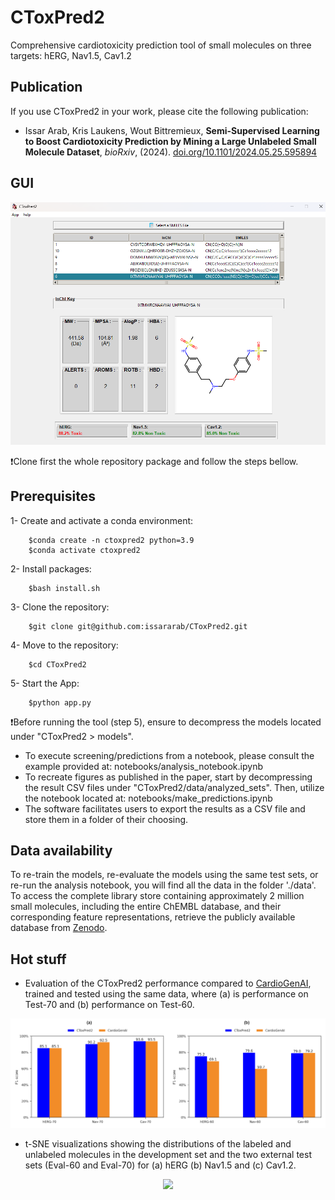 # CToxPred2
Comprehensive cardiotoxicity prediction tool of small molecules on three targets: hERG, Nav1.5, Cav1.2

## Publication
If you use CToxPred2 in your work, please cite the following publication:

- Issar Arab, Kris Laukens, Wout Bittremieux, **Semi-Supervised Learning to Boost Cardiotoxicity Prediction by Mining a Large Unlabeled Small Molecule Dataset**, _bioRxiv_, (2024). [doi.org/10.1101/2024.05.25.595894](https://doi.org/10.1101/2024.05.25.595894)

## GUI

<p align="center">
	<img src="img/GUI.png" />
</p>


:exclamation:Clone first the whole repository package and follow the steps bellow.

## Prerequisites
1- Create and activate a conda environment:

		$conda create -n ctoxpred2 python=3.9
		$conda activate ctoxpred2

2- Install packages:

		$bash install.sh

3- Clone the repository: 

		$git clone git@github.com:issararab/CToxPred2.git

4- Move to the repository:

		$cd CToxPred2

5- Start the App:

		$python app.py
  
:exclamation:Before running the tool (step 5), ensure to decompress the models located under "CToxPred2 > models".

- To execute screening/predictions from a notebook, please consult the example provided at: notebooks/analysis_notebook.ipynb 
- To recreate figures as published in the paper, start by decompressing the result CSV files under "CToxPred2/data/analyzed_sets". Then, utilize the notebook located at: notebooks/make_predictions.ipynb
- The software facilitates users to export the results as a CSV file and store them in a folder of their choosing.


## Data availability

To re-train the models, re-evaluate the models using the same test sets, or re-run the analysis notebook, you will find all the data in the folder './data'.
To access the complete library store containing approximately 2 million small molecules, including the entire ChEMBL database, and their corresponding feature representations, retrieve the publicly available database from [Zenodo](https://zenodo.org/records/11066707).

## Hot stuff

- Evaluation of the CToxPred2 performance compared to [CardioGenAI](https://arxiv.org/abs/2403.07632), trained and tested using the same data, where (a) is performance on Test-70 and (b) performance on Test-60. 
<p align="center">
	<img src="notebooks/figures/CToxpred_vs_CardioGenAI.png" />
</p>

- t-SNE visualizations showing the distributions of the labeled and unlabeled molecules in the development set and the two external test sets (Eval-60 and Eval-70) for (a) hERG (b) Nav1.5 and (c) Cav1.2.
<p align="center">
	<img src="notebooks/figures/TSNE.png" />
</p>

